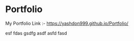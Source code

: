 # Portfolio
My Portfolio Link :-
https://yashdon999.github.io/Portfolio/


esf
fdas
gsdfg
asdf
asfd
fasd

